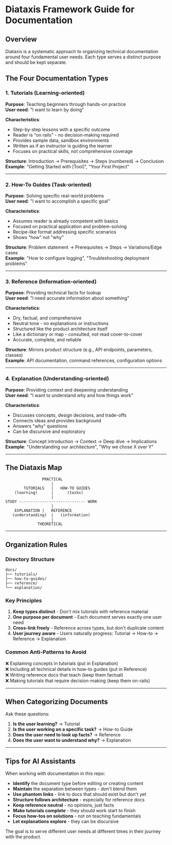 # Diataxis Framework Guide for Documentation

## Overview
Diataxis is a systematic approach to organizing technical documentation around four fundamental user needs. Each type serves a distinct purpose and should be kept separate.

## The Four Documentation Types

### 1. **Tutorials** (Learning-oriented)
**Purpose**: Teaching beginners through hands-on practice  
**User need**: "I want to learn by doing"

**Characteristics**:
- Step-by-step lessons with a specific outcome
- Reader is "on rails" - no decision-making required
- Provides sample data, sandbox environments
- Written as if an instructor is guiding the learner
- Focuses on practical skills, not comprehensive coverage

**Structure**: Introduction → Prerequisites → Steps (numbered) → Conclusion  
**Example**: "Getting Started with [Tool]", "Your First Project"

---

### 2. **How-To Guides** (Task-oriented)
**Purpose**: Solving specific real-world problems  
**User need**: "I want to accomplish a specific goal"

**Characteristics**:
- Assumes reader is already competent with basics
- Focused on practical application and problem-solving
- Recipe-like format addressing specific scenarios
- Shows "how" not "why"

**Structure**: Problem statement → Prerequisites → Steps → Variations/Edge cases  
**Example**: "How to configure logging", "Troubleshooting deployment problems"

---

### 3. **Reference** (Information-oriented)
**Purpose**: Providing technical facts for lookup  
**User need**: "I need accurate information about something"

**Characteristics**:
- Dry, factual, and comprehensive
- Neutral tone - no explanations or instructions
- Structured like the product architecture itself
- Like a dictionary or map - consulted, not read cover-to-cover
- Accurate, complete, and reliable

**Structure**: Mirrors product structure (e.g., API endpoints, parameters, classes)  
**Example**: API documentation, command references, configuration options

---

### 4. **Explanation** (Understanding-oriented)
**Purpose**: Providing context and deepening understanding  
**User need**: "I want to understand why and how things work"

**Characteristics**:
- Discusses concepts, design decisions, and trade-offs
- Connects ideas and provides background
- Answers "why" questions
- Can be discursive and exploratory

**Structure**: Concept introduction → Context → Deep dive → Implications  
**Example**: "Understanding our architecture", "Why we chose X over Y"

---

## The Diataxis Map

```
                PRACTICAL
                    |
        TUTORIALS   |   HOW-TO GUIDES
    (learning)      |      (tasks)
                    |
STUDY ----------------------------- WORK
                    |
    EXPLANATION |   REFERENCE
   (understanding)  |   (information)
                    |
              THEORETICAL
```

---

## Organization Rules

### Directory Structure
```
docs/
├── tutorials/
├── how-to-guides/
├── reference/
└── explanation/
```

### Key Principles

1. **Keep types distinct** - Don't mix tutorials with reference material
2. **One purpose per document** - Each document serves exactly one user need
3. **Cross-link freely** - Reference across types, but don't duplicate content
4. **User journey aware** - Users naturally progress: Tutorial → How-to → Reference → Explanation

### Common Anti-Patterns to Avoid

❌ Explaining concepts in tutorials (put in Explanation)  
❌ Including all technical details in how-to guides (put in Reference)  
❌ Writing reference docs that teach (keep them factual)  
❌ Making tutorials that require decision-making (keep them on-rails)

---

## When Categorizing Documents

Ask these questions:

1. **Is the user learning?** → Tutorial
2. **Is the user working on a specific task?** → How-to Guide
3. **Does the user need to look up facts?** → Reference
4. **Does the user want to understand why?** → Explanation

---

## Tips for AI Assistants

When working with documentation in this repo:

- **Identify** the document type before editing or creating content
- **Maintain** the separation between types - don't blend them
- **Use phantom links** - link to docs that should exist but don't yet
- **Structure follows architecture** - especially for reference docs
- **Keep reference neutral** - no opinions, just facts
- **Make tutorials complete** - they should work start to finish
- **Focus how-tos on solutions** - not on teaching fundamentals
- **Let explanations explore** - they can be discursive

The goal is to serve different user needs at different times in their journey with the product.